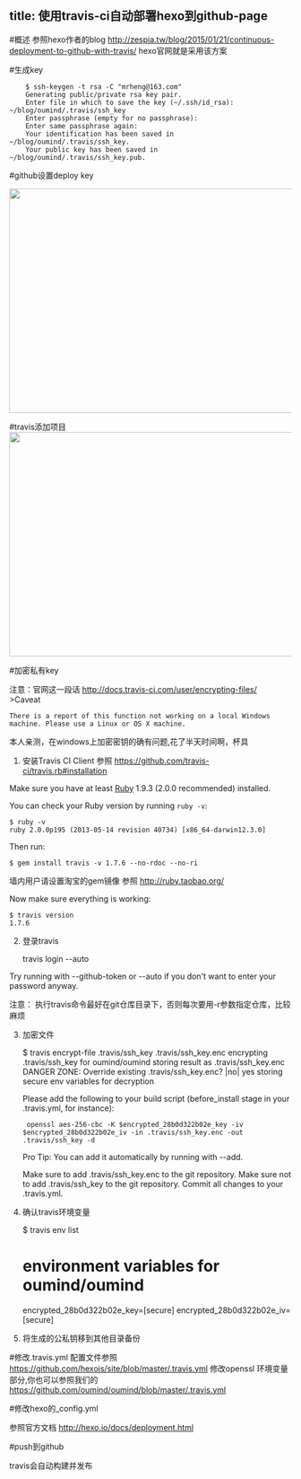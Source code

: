 
title: 使用travis-ci自动部署hexo到github-page
---
#概述
参照hexo作者的blog http://zespia.tw/blog/2015/01/21/continuous-deployment-to-github-with-travis/
hexo官网就是采用该方案

#生成key

		$ ssh-keygen -t rsa -C "mrheng@163.com"
		Generating public/private rsa key pair.
		Enter file in which to save the key (~/.ssh/id_rsa): ~/blog/oumind/.travis/ssh_key
		Enter passphrase (empty for no passphrase):
		Enter same passphrase again:
		Your identification has been saved in ~/blog/oumind/.travis/ssh_key.
		Your public key has been saved in ~/blog/oumind/.travis/ssh_key.pub.

#github设置deploy key

<img src="/img/travis/github-deploy-keys.png" width="600" height="400"/>

#travis添加项目
<img src="/img/travis/travis-add-project.png" width="600" height="400"/>

<!--more-->

#加密私有key

注意：官网这一段话 http://docs.travis-ci.com/user/encrypting-files/
​	
	>Caveat

	There is a report of this function not working on a local Windows machine. Please use a Linux or OS X machine.
本人亲测，在windows上加密密钥的确有问题,花了半天时间啊，杯具

1. 安装Travis CI Client
   参照 https://github.com/travis-ci/travis.rb#installation

Make sure you have at least [Ruby](http://www.ruby-lang.org/en/downloads/) 1.9.3 (2.0.0 recommended) installed.

You can check your Ruby version by running `ruby -v`:

    $ ruby -v
    ruby 2.0.0p195 (2013-05-14 revision 40734) [x86_64-darwin12.3.0]

Then run:

    $ gem install travis -v 1.7.6 --no-rdoc --no-ri

墙内用户请设置淘宝的gem镜像 参照 http://ruby.taobao.org/

Now make sure everything is working:

    $ travis version
    1.7.6 


2. 登录travis

   travis login --auto

Try running with --github-token or --auto if you don't want to enter your password anyway.

注意： 执行travis命令最好在git仓库目录下，否则每次要用-r参数指定仓库，比较麻烦

3. 加密文件

   $ travis encrypt-file .travis/ssh_key .travis/ssh_key.enc
   	encrypting .travis/ssh_key for oumind/oumind
   	storing result as .travis/ssh_key.enc
   	DANGER ZONE: Override existing .travis/ssh_key.enc? |no| yes
   	storing secure env variables for decryption
   	
   	Please add the following to your build script (before_install stage in your .travis.yml, for instance):
   	
   	    openssl aes-256-cbc -K $encrypted_28b0d322b02e_key -iv $encrypted_28b0d322b02e_iv -in .travis/ssh_key.enc -out .travis/ssh_key -d
   	
   	Pro Tip: You can add it automatically by running with --add.
   	
   	Make sure to add .travis/ssh_key.enc to the git repository.
   	Make sure not to add .travis/ssh_key to the git repository.
   	Commit all changes to your .travis.yml. 

4. 确认travis环境变量

   $ travis env list
   	# environment variables for oumind/oumind
   	encrypted_28b0d322b02e_key=[secure]
   	encrypted_28b0d322b02e_iv=[secure]

5. 将生成的公私钥移到其他目录备份

#修改.travis.yml
配置文件参照 https://github.com/hexojs/site/blob/master/.travis.yml
修改openssl 环境变量部分,你也可以参照我们的
https://github.com/oumind/oumind/blob/master/.travis.yml

#修改hexo的_config.yml

参照官方文档 http://hexo.io/docs/deployment.html

#push到github

travis会自动构建并发布